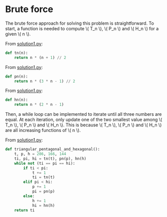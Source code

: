 # Brute force

The brute force approach for solving this problem is straightforward.
To start, a function is needed to compute \\( T_n \\), \\( P_n \\) and \\( H_n \\) for a given \\( n \\).

From [solution1.py](https://github.com/TurtleSmoke/Project-Euler/blob/main/problems/problem_0045/solution1.py):

```python
def tn(n):
    return n * (n + 1) // 2
```

From [solution1.py](https://github.com/TurtleSmoke/Project-Euler/blob/main/problems/problem_0045/solution1.py):

```python
def pn(n):
    return n * (3 * n - 1) // 2
```

From [solution1.py](https://github.com/TurtleSmoke/Project-Euler/blob/main/problems/problem_0045/solution1.py):

```python
def hn(n):
    return n * (2 * n - 1)
```

Then, a while loop can be implemented to iterate until all three numbers are equal.
At each iteration, only update one of the two smallest value among \\( T_n \\), \\( P_n \\) and \\( H_n \\).
This is because \\( T_n \\), \\( P_n \\) and \\( H_n \\) are all increasing functions of \\( n \\).

From [solution1.py](https://github.com/TurtleSmoke/Project-Euler/blob/main/problems/problem_0045/solution1.py):

```python
def triangular_pentagonal_and_hexagonal():
    t, p, h = 286, 166, 144
    ti, pi, hi = tn(t), pn(p), hn(h)
    while not (ti == pi == hi):
        if ti < pi:
            t += 1
            ti = tn(t)
        elif pi < hi:
            p += 1
            pi = pn(p)
        else:
            h += 1
            hi = hn(h)
    return ti
```
